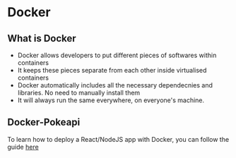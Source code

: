 # Docker

## What is Docker

- Docker allows developers to put different pieces of softwares within containers
- It keeps these pieces separate from each other inside virtualised containers
- Docker automatically includes all the necessary dependecnies and libraries. No need to manually install them
- It will always run the same everywhere, on everyone's machine.

## Docker-Pokeapi

To learn how to deploy a React/NodeJS app with Docker, you can follow the guide [here](./Docker-Pokeapp-Guide.md)
